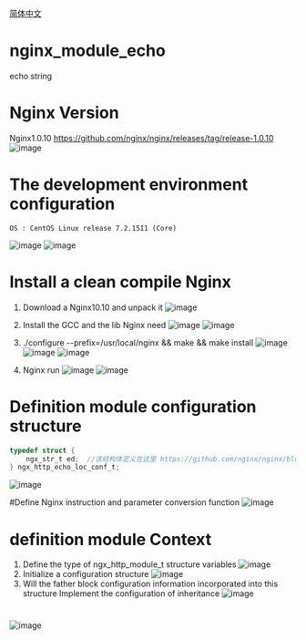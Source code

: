[简体中文](http://git.oschina.net/wujunze/nginx_module_echo/blob/master/README_zh.md)
# nginx_module_echo
echo string

# Nginx Version
Nginx1.0.10 https://github.com/nginx/nginx/releases/tag/release-1.0.10
![image](https://wx1.sinaimg.cn/large/005LOzcmly1fgimmvpk3sj30mi04p3z9.jpg)

# The development environment configuration
```shell
OS : CentOS Linux release 7.2.1511 (Core)
```
![image](https://wx4.sinaimg.cn/large/005LOzcmly1fgimnlvhh0j30s106imxw.jpg)
![image](https://wx4.sinaimg.cn/large/005LOzcmly1fgimnlwy1fj315u0dwdhn.jpg)

# Install a clean compile Nginx
1. Download a Nginx10.10 and unpack it
![image](http://wx2.sinaimg.cn/large/005LOzcmly1fgimq77ahwj30pw05et9n.jpg)

2. Install the GCC and the lib Nginx need
![image](https://wx4.sinaimg.cn/large/005LOzcmly1fgimv0hryoj30pd06djs8.jpg)
![image](https://wx4.sinaimg.cn/large/005LOzcmly1fgimva84bbj30pa07fgms.jpg)

3. ./configure --prefix=/usr/local/nginx && make && make install
![image](https://ws2.sinaimg.cn/large/005LOzcmly1fgimvz2rfkj30j10av75w.jpg)
![image](https://wx2.sinaimg.cn/large/005LOzcmly1fgimw6cmh2j30ur06n757.jpg)
![image](https://ws4.sinaimg.cn/large/005LOzcmly1fgimwezp9tj30qu0fdn0a.jpg)
4. Nginx run
![image](https://wx3.sinaimg.cn/large/005LOzcmly1fgimy3dkk5j30rr05ddh5.jpg)
![image](https://ws1.sinaimg.cn/large/005LOzcmly1fgimyc58d3j31vk0qsq9y.jpg)

# Definition module configuration structure
```C
typedef struct {
    ngx_str_t ed;  //该结构体定义在这里 https://github.com/nginx/nginx/blob/master/src/core/ngx_string.h
} ngx_http_echo_loc_conf_t;
```
![image](https://wx2.sinaimg.cn/large/005LOzcmly1fgin4at3rsj30rp04g74r.jpg)

#Define Nginx instruction and parameter conversion function
![image](https://wx1.sinaimg.cn/large/005LOzcmly1fgjdis37udj30xj0bktan.jpg)

# definition module Context
1. Define the type of ngx_http_module_t structure variables
![image](https://wx3.sinaimg.cn/large/005LOzcmly1fgjer4wtrxj313u09igo7.jpg)
2. Initialize a configuration structure
![image](https://wx1.sinaimg.cn/large/005LOzcmly1fgjerqnq71j30zd08fmyd.jpg)
3. Will the father block configuration information incorporated into this structure Implement the configuration of inheritance
![image](https://wx3.sinaimg.cn/large/005LOzcmly1fgjes12fy5j30ya08qgn7.jpg)

#
![image](https://ws2.sinaimg.cn/large/005LOzcmly1fgjfosnvf5j31hy0q6wlb.jpg)